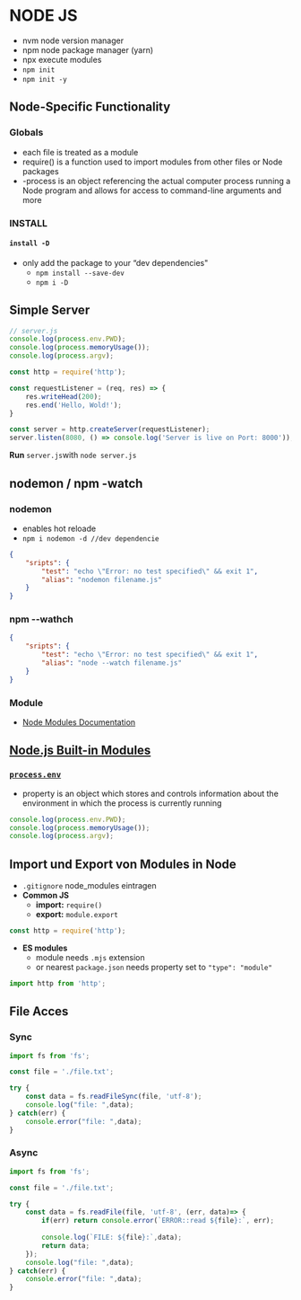 # NODE JS

- nvm node version manager
- npm node package manager (yarn)
- npx execute modules
- `npm init`
- `npm init -y`

## Node-Specific Functionality

### Globals

- each file is treated as a module
- require() is a function used to import modules from other files or Node packages
- -process is an object referencing the actual computer process running a Node program and allows for access to command-line arguments and more

### INSTALL

#### `install -D`

- only add the package to your “dev dependencies"
  - `npm install --save-dev`
  - `npm i -D`

## Simple Server

```javascript
// server.js
console.log(process.env.PWD);
console.log(process.memoryUsage());
console.log(process.argv);

const http = require('http');

const requestListener = (req, res) => {
    res.writeHead(200);
    res.end('Hello, Wold!');
}

const server = http.createServer(requestListener);
server.listen(8080, () => console.log('Server is live on Port: 8000'));
```

**Run** `server.js`with `node server.js`

## nodemon / npm -watch

### nodemon

- enables hot reloade
- `npm i nodemon -d //dev dependencie`

```json
{
    "sripts": {
        "test": "echo \"Error: no test specified\" && exit 1",
        "alias": "nodemon filename.js"
    }
}
```

### npm --wathch

```json
{
    "sripts": {
        "test": "echo \"Error: no test specified\" && exit 1",
        "alias": "node --watch filename.js"
    }
}

```

### Module

- [Node Modules Documentation](https://nodejs.org/dist/latest/docs/api/)

## [Node.js Built-in Modules](https://www.w3schools.com/nodejs/ref_modules.asp)

### [`process.env`](https://nodejs.org/api/process.html)

- property is an object which stores and controls information about the environment in which the process is currently running

```javascript
console.log(process.env.PWD);
console.log(process.memoryUsage());
console.log(process.argv);
```

## Import und Export von Modules in Node

- `.gitignore` node_modules eintragen
- **Common JS**
  - **import:** `require()`
  - **export:** `module.export`

```javascript
const http = require('http');
```

- **ES modules**
  - module needs `.mjs` extension
  - or nearest `package.json` needs property set to `"type": "module"`

```javascript
import http from 'http';
```

## File Acces

### Sync

```javascript
import fs from 'fs';

const file = './file.txt';

try {
    const data = fs.readFileSync(file, 'utf-8');
    console.log("file: ",data);
} catch(err) {
    console.error("file: ",data);
}
```

### Async

```javascript
import fs from 'fs';

const file = './file.txt';

try {
    const data = fs.readFile(file, 'utf-8', (err, data)=> {
        if(err) return console.error(`ERROR::read ${file}:`, err);
        
        console.log(`FILE: ${file}:`,data);
        return data;
    });
    console.log("file: ",data);
} catch(err) {
    console.error("file: ",data);
}
```
